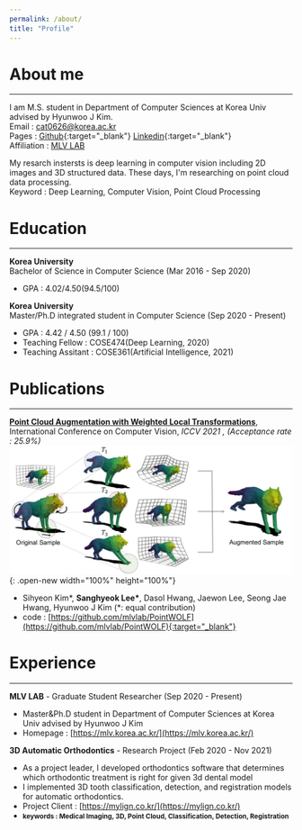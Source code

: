 ```yaml
---
permalink: /about/
title: "Profile"
---
```


# About me
---
I am M.S. student in Department of Computer Sciences at Korea Univ advised by Hyunwoo J Kim.  
Email : cat0626@korea.ac.kr  
Pages : [Github](https://github.com/Lsanghyeok){:target="_blank"}  [Linkedin](https://www.linkedin.com/in/sanghyeok-%E2%80%8Dlee-7030a3217){:target="_blank"}  
Affiliation : [MLV LAB](https://mlv.korea.ac.kr/)

My resarch instersts is deep learning in computer vision including 2D images and 3D structured data. These days, I'm researching on point cloud data processing.  
Keyword : Deep Learning, Computer Vision, Point Cloud Processing

# Education
---
__Korea University__  
Bachelor of Science in Computer Science (Mar 2016 - Sep 2020)
+ GPA : 4.02/4.50(94.5/100)

__Korea University__  
Master/Ph.D integrated student in Computer Science (Sep 2020 - Present)
+ GPA : 4.42 / 4.50 (99.1 / 100)
+ Teaching Fellow : COSE474(Deep Learning, 2020)
+ Teaching Assitant : COSE361(Artificial Intelligence, 2021)

# Publications
---
[**Point Cloud Augmentation with Weighted Local Transformations**](), International Conference on Computer Vision, *ICCV 2021 , (Acceptance rate : 25.9%)* 
![PointWOLF](/assets/images/PointWOLF.jpg){: .open-new width="100%" height="100%"}
+ Sihyeon Kim\*, **Sanghyeok Lee\***, Dasol Hwang, Jaewon Lee, Seong Jae Hwang, Hyunwoo J Kim (*: equal contribution)
+ code : [https://github.com/mlvlab/PointWOLF](https://github.com/mlvlab/PointWOLF){:target="_blank"}

# Experience
---
**MLV LAB** - Graduate Student Researcher (Sep 2020 - Present)  
+ Master&Ph.D student in Department of Computer Sciences at Korea Univ advised by Hyunwoo J Kim  
+ Homepage : [https://mlv.korea.ac.kr/](https://mlv.korea.ac.kr/)  
  
**3D Automatic Orthodontics** - Research Project (Feb 2020 - Nov 2021)
+ As a project leader, I developed orthodontics software that determines which orthodontic treatment is right for given 3d dental model
+ I implemented 3D tooth classification, detection, and registration models for automatic orthodontics.
+ Project Client : [https://mylign.co.kr/](https://mylign.co.kr/)
+ **<small>keywords : Medical Imaging, 3D, Point Cloud, Classification, Detection, Registration</small>**

